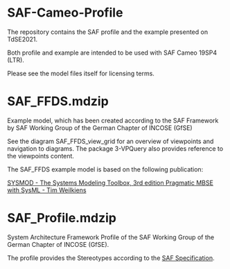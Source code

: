 # SAF-Cameo-Profile
The repository contains the SAF profile and the example presented on TdSE2021. 

Both profile and example are intended to be used with SAF Cameo 19SP4 (LTR).

Please see the model files itself for licensing terms.

# SAF_FFDS.mdzip
Example model, which has been created according to the SAF Framework by SAF Working Group of the German Chapter of INCOSE (GfSE)

See the diagram SAF_FFDS_view_grid for an overview of  viewpoints and navigation to diagrams. The package 3-VPQuery also provides reference to the viewpoints content.

The SAF_FFDS example model is based on the following publication:

[SYSMOD - The Systems Modeling Toolbox, 3rd edition Pragmatic MBSE with SysML - Tim Weilkiens](https://www.oose.de/nuetzliches/sysmod-the-systems-modeling-toolbox/)

# SAF_Profile.mdzip
System Architecture Framework Profile of the SAF Working Group of the German Chapter of INCOSE (GfSE).

The profile provides the Stereotypes according to the [SAF Specification](https://github.com/GfSE/SAF-Specification/blob/Initial-Release/README.md).